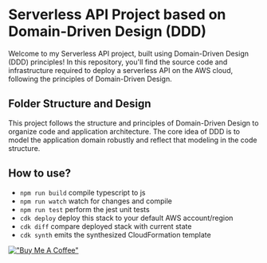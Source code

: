 # Serverless API Project based on Domain-Driven Design (DDD)

Welcome to my Serverless API project, built using Domain-Driven Design (DDD) principles! In this repository, you'll find the source code and infrastructure required to deploy a serverless API on the AWS cloud, following the principles of Domain-Driven Design.

## Folder Structure and Design

This project follows the structure and principles of Domain-Driven Design to organize code and application architecture. The core idea of DDD is to model the application domain robustly and reflect that modeling in the code structure.

## How to use?

- `npm run build` compile typescript to js
- `npm run watch` watch for changes and compile
- `npm run test` perform the jest unit tests
- `cdk deploy` deploy this stack to your default AWS account/region
- `cdk diff` compare deployed stack with current state
- `cdk synth` emits the synthesized CloudFormation template

[!["Buy Me A Coffee"](https://www.buymeacoffee.com/assets/img/custom_images/orange_img.png)](https://www.buymeacoffee.com/elefanteweb)
